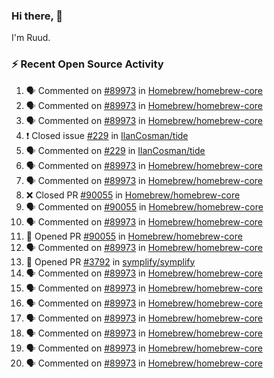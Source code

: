 ### Hi there, 👋

I'm Ruud.
 
### :zap: Recent Open Source Activity

<!--START_SECTION:activity-->
1. 🗣 Commented on [#89973](https://github.com/Homebrew/homebrew-core/issues/89973) in [Homebrew/homebrew-core](https://github.com/Homebrew/homebrew-core)
2. 🗣 Commented on [#89973](https://github.com/Homebrew/homebrew-core/issues/89973) in [Homebrew/homebrew-core](https://github.com/Homebrew/homebrew-core)
3. 🗣 Commented on [#89973](https://github.com/Homebrew/homebrew-core/issues/89973) in [Homebrew/homebrew-core](https://github.com/Homebrew/homebrew-core)
4. ❗️ Closed issue [#229](https://github.com/IlanCosman/tide/issues/229) in [IlanCosman/tide](https://github.com/IlanCosman/tide)
5. 🗣 Commented on [#229](https://github.com/IlanCosman/tide/issues/229) in [IlanCosman/tide](https://github.com/IlanCosman/tide)
6. 🗣 Commented on [#89973](https://github.com/Homebrew/homebrew-core/issues/89973) in [Homebrew/homebrew-core](https://github.com/Homebrew/homebrew-core)
7. 🗣 Commented on [#89973](https://github.com/Homebrew/homebrew-core/issues/89973) in [Homebrew/homebrew-core](https://github.com/Homebrew/homebrew-core)
8. ❌ Closed PR [#90055](https://github.com/Homebrew/homebrew-core/pull/90055) in [Homebrew/homebrew-core](https://github.com/Homebrew/homebrew-core)
9. 🗣 Commented on [#90055](https://github.com/Homebrew/homebrew-core/issues/90055) in [Homebrew/homebrew-core](https://github.com/Homebrew/homebrew-core)
10. 🗣 Commented on [#89973](https://github.com/Homebrew/homebrew-core/issues/89973) in [Homebrew/homebrew-core](https://github.com/Homebrew/homebrew-core)
11. 💪 Opened PR [#90055](https://github.com/Homebrew/homebrew-core/pull/90055) in [Homebrew/homebrew-core](https://github.com/Homebrew/homebrew-core)
12. 🗣 Commented on [#89973](https://github.com/Homebrew/homebrew-core/issues/89973) in [Homebrew/homebrew-core](https://github.com/Homebrew/homebrew-core)
13. 💪 Opened PR [#3792](https://github.com/symplify/symplify/pull/3792) in [symplify/symplify](https://github.com/symplify/symplify)
14. 🗣 Commented on [#89973](https://github.com/Homebrew/homebrew-core/issues/89973) in [Homebrew/homebrew-core](https://github.com/Homebrew/homebrew-core)
15. 🗣 Commented on [#89973](https://github.com/Homebrew/homebrew-core/issues/89973) in [Homebrew/homebrew-core](https://github.com/Homebrew/homebrew-core)
16. 🗣 Commented on [#89973](https://github.com/Homebrew/homebrew-core/issues/89973) in [Homebrew/homebrew-core](https://github.com/Homebrew/homebrew-core)
17. 🗣 Commented on [#89973](https://github.com/Homebrew/homebrew-core/issues/89973) in [Homebrew/homebrew-core](https://github.com/Homebrew/homebrew-core)
18. 🗣 Commented on [#89973](https://github.com/Homebrew/homebrew-core/issues/89973) in [Homebrew/homebrew-core](https://github.com/Homebrew/homebrew-core)
19. 🗣 Commented on [#89973](https://github.com/Homebrew/homebrew-core/issues/89973) in [Homebrew/homebrew-core](https://github.com/Homebrew/homebrew-core)
20. 🗣 Commented on [#89973](https://github.com/Homebrew/homebrew-core/issues/89973) in [Homebrew/homebrew-core](https://github.com/Homebrew/homebrew-core)
<!--END_SECTION:activity-->

